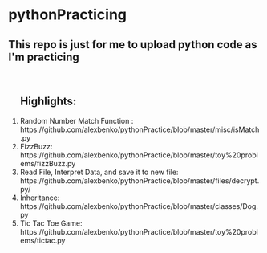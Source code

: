 # pythonPracticing
<h2>This repo is just for me to upload python code as I'm practicing </h2>
<br/>

<ol> 
  <h2>Highlights:</h2>
  <li> Random Number Match Function : https://github.com/alexbenko/pythonPractice/blob/master/misc/isMatch.py</li>
  <li>FizzBuzz: https://github.com/alexbenko/pythonPractice/blob/master/toy%20problems/fizzBuzz.py</li>
  <li>Read File, Interpret Data, and save it to new file: https://github.com/alexbenko/pythonPractice/blob/master/files/decrypt.py/<li>
  Inheritance: https://github.com/alexbenko/pythonPractice/blob/master/classes/Dog.py
  <li>Tic Tac Toe Game: https://github.com/alexbenko/pythonPractice/blob/master/toy%20problems/tictac.py</li>
</ol>
